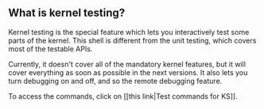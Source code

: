 ## What is kernel testing?

Kernel testing is the special feature which lets you interactively test some parts of the kernel. This shell is different from the unit testing, which covers most of the testable APIs.

Currently, it doesn't cover all of the mandatory kernel features, but it will cover everything as soon as possible in the next versions. It also lets you turn debugging on and off, and so the remote debugging feature.

To access the commands, click on [[this link|Test commands for KS]].
